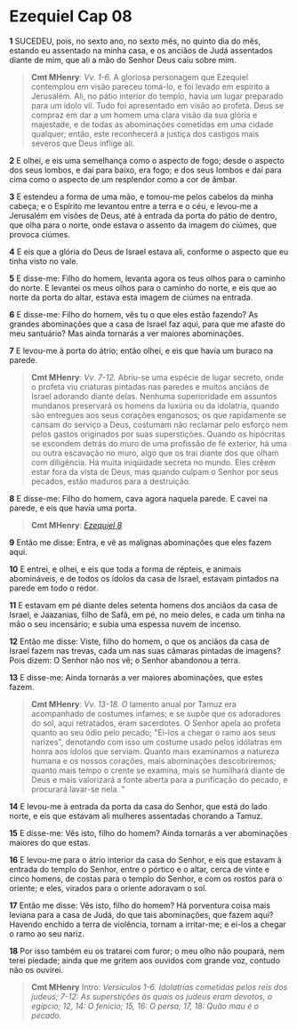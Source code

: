 # Ezequiel Cap 08

**1** 	SUCEDEU, pois, no sexto ano, no sexto mês, no quinto dia do mês, estando eu assentado na minha casa, e os anciãos de Judá assentados diante de mim, que ali a mão do Senhor Deus caiu sobre mim.

> **Cmt MHenry**: *Vv. 1-6.* A gloriosa personagem que Ezequiel contemplou em visão pareceu tomá-lo, e foi levado em espírito a Jerusalém. Ali, no pátio interior do templo, havia um lugar preparado para um ídolo vil. Tudo foi apresentado em visão ao profeta. Deus se compraz em dar a um homem uma clara visão da sua glória e majestade, e de todas as abominações cometidas em uma cidade qualquer; então, este reconhecerá a justiça dos castigos mais severos que Deus inflige ali.

**2** 	E olhei, e eis uma semelhança como o aspecto de fogo; desde o aspecto dos seus lombos, e daí para baixo, era fogo; e dos seus lombos e daí para cima como o aspecto de um resplendor como a cor de âmbar.

**3** 	E estendeu a forma de uma mão, e tomou-me pelos cabelos da minha cabeça; e o Espírito me levantou entre a terra e o céu, e levou-me a Jerusalém em visões de Deus, até à entrada da porta do pátio de dentro, que olha para o norte, onde estava o assento da imagem do ciúmes, que provoca ciúmes.

**4** 	E eis que a glória do Deus de Israel estava ali, conforme o aspecto que eu tinha visto no vale.

**5** 	E disse-me: Filho do homem, levanta agora os teus olhos para o caminho do norte. E levantei os meus olhos para o caminho do norte, e eis que ao norte da porta do altar, estava esta imagem de ciúmes na entrada.

**6** 	E disse-me: Filho do homem, vês tu o que eles estão fazendo? As grandes abominações que a casa de Israel faz aqui, para que me afaste do meu santuário? Mas ainda tornarás a ver maiores abominações.

**7** 	E levou-me à porta do átrio; então olhei, e eis que havia um buraco na parede.

> **Cmt MHenry**: *Vv. 7-12.* Abriu-se uma espécie de lugar secreto, onde o profeta viu criaturas pintadas nas paredes e muitos anciãos de Israel adorando diante delas. Nenhuma superioridade em assuntos mundanos preservará os homens da luxúria ou da idolatria, quando são entregues aos seus corações enganosos; os que rapidamente se cansam do serviço a Deus, costumam não reclamar pelo esforço nem pelos gastos originados por suas superstições. Quando os hipócritas se escondem detrás do muro de uma profissão de fé exterior, há uma ou outra escavação no muro, algo que os trai diante dos que olham com diligência. Há muita iniqüidade secreta no mundo. Eles crêem estar fora da vista de Deus, mas quando culpam o Senhor por seus pecados, estão maduros para a destruição.

**8** 	E disse-me: Filho do homem, cava agora naquela parede. E cavei na parede, e eis que havia uma porta.

> **Cmt MHenry**: *[Ezequiel 8](../26A-Ez/08.md#0)*

**9** 	Então me disse: Entra, e vê as malignas abominações que eles fazem aqui.

**10** 	E entrei, e olhei, e eis que toda a forma de répteis, e animais abomináveis, e de todos os ídolos da casa de Israel, estavam pintados na parede em todo o redor.

**11** 	E estavam em pé diante deles setenta homens dos anciãos da casa de Israel, e Jaazanias, filho de Safã, em pé, no meio deles, e cada um tinha na mão o seu incensário; e subia uma espessa nuvem de incenso.

**12** 	Então me disse: Viste, filho do homem, o que os anciãos da casa de Israel fazem nas trevas, cada um nas suas câmaras pintadas de imagens? Pois dizem: O Senhor não nos vê; o Senhor abandonou a terra.

**13** 	E disse-me: Ainda tornarás a ver maiores abominações, que estes fazem.

> **Cmt MHenry**: *Vv. 13-18. O* lamento anual por Tamuz era acompanhado de costumes infames; e se supõe que os adoradores do sol, aqui retratados, eram sacerdotes. O Senhor apela ao profeta quanto ao seu ódio pelo pecado; "Ei-los a chegar o ramo aos seus narizes", denotando com isso um costume usado pelos idólatras em honra aos ídolos que serviam. Quanto mais examinamos a natureza humana e os nossos corações, mais abominações descobriremos; quanto mais tempo o crente se examina, mais se humilhará diante de Deus e mais valorizará a fonte aberta para a purificação do pecado, e procurará lavar-se nela. "

**14** 	E levou-me à entrada da porta da casa do Senhor, que está do lado norte, e eis que estavam ali mulheres assentadas chorando a Tamuz.

**15** 	E disse-me: Vês isto, filho do homem? Ainda tornarás a ver abominações maiores do que estas.

**16** 	E levou-me para o átrio interior da casa do Senhor, e eis que estavam à entrada do templo do Senhor, entre o pórtico e o altar, cerca de vinte e cinco homens, de costas para o templo do Senhor, e com os rostos para o oriente; e eles, virados para o oriente adoravam o sol.

**17** 	Então me disse: Vês isto, filho do homem? Há porventura coisa mais leviana para a casa de Judá, do que tais abominações, que fazem aqui? Havendo enchido a terra de violência, tornam a irritar-me; e ei-los a chegar o ramo ao seu nariz.

**18** 	Por isso também eu os tratarei com furor; o meu olho não poupará, nem terei piedade; ainda que me gritem aos ouvidos com grande voz, contudo não os ouvirei.


> **Cmt MHenry** Intro: *Versículos 1-6. Idolatrias cometidas pelos reis dos judeus; 7-12: As superstições às quais os judeus eram devotos, o egípcio; 12, 14: O fenício; 15, 16: O persa; 17, 18: Quão mau é o pecado.*